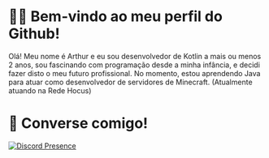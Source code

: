 # 👨‍💻 Bem-vindo ao meu perfil do Github!
Olá! Meu nome é Arthur e eu sou desenvolvedor de Kotlin a mais ou menos 2 anos, sou fascinando com programação desde a minha infância, e decidi fazer disto o meu futuro profissional. No momento, estou aprendendo Java para atuar como desenvolvedor de servidores de Minecraft. (Atualmente atuando na Rede Hocus)

# 🌹 Converse comigo!
[![Discord Presence](https://lanyard.cnrad.dev/api/1049716782916710460)](https://discord.com/users/1049716782916710460)
